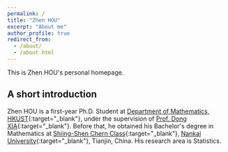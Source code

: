 ```yaml
---
permalink: /
title: "Zhen HOU"
excerpt: "About me"
author_profile: true
redirect_from: 
  - /about/
  - /about.html
---
```


This is Zhen HOU's personal homepage.

## A short introduction
Zhen HOU is a first-year Ph.D. Student at [Department of Mathematics, HKUST](https://www.math.hkust.edu.hk/){:target="_blank"}, under the supervision of [Prof. Dong XIA](https://www.math.hkust.edu.hk/~madxia/){:target="_blank"}. Before that, he obtained his Bachelor's degree in Mathematics at [Shiing-Shen Chern Class](https://math.nankai.edu.cn/2023/0730/c5591a516908/page.htm){:target="_blank"}, [Nankai University](https://www.nankai.edu.cn/main.htm){:target="_blank"}, Tianjin, China. His research area is Statistics.
